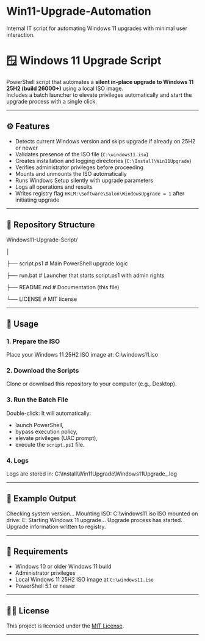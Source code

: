 # Win11-Upgrade-Automation
Internal IT script for automating Windows 11 upgrades with minimal user interaction.

# 🪟 Windows 11 Upgrade Script

PowerShell script that automates a **silent in-place upgrade to Windows 11 25H2 (build 26000+)** using a local ISO image.  
Includes a batch launcher to elevate privileges automatically and start the upgrade process with a single click.

---

## ⚙️ Features

- Detects current Windows version and skips upgrade if already on 25H2 or newer  
- Validates presence of the ISO file (`C:\windows11.iso`)  
- Creates installation and logging directories (`C:\Install\Win11Upgrade`)  
- Verifies administrator privileges before proceeding  
- Mounts and unmounts the ISO automatically  
- Runs Windows Setup silently with upgrade parameters  
- Logs all operations and results  
- Writes registry flag `HKLM:\Software\Salon\WindowsUpgrade = 1` after initiating upgrade  

---

## 📁 Repository Structure

Windows11-Upgrade-Script/

│

├── script.ps1 # Main PowerShell upgrade logic

├── run.bat # Launcher that starts script.ps1 with admin rights

├── README.md # Documentation (this file)

└── LICENSE # MIT license

---

## 🚀 Usage

### 1. Prepare the ISO
Place your Windows 11 25H2 ISO image at: C:\windows11.iso

### 2. Download the Scripts
Clone or download this repository to your computer (e.g., Desktop).

### 3. Run the Batch File
Double-click:
It will automatically:
- launch PowerShell,
- bypass execution policy,
- elevate privileges (UAC prompt),
- execute the `script.ps1` file.

### 4. Logs
Logs are stored in:
C:\Install\Win11Upgrade\Windows11Upgrade_<timestamp>.log

---

## 🧾 Example Output

Checking system version...
Mounting ISO: C:\windows11.iso
ISO mounted on drive: E:
Starting Windows 11 upgrade...
Upgrade process has started.
Upgrade information written to registry.


---

## 🧰 Requirements

- Windows 10 or older Windows 11 build  
- Administrator privileges  
- Local Windows 11 25H2 ISO image at `C:\windows11.iso`  
- PowerShell 5.1 or newer  

---

## 🧑‍💻 License

This project is licensed under the [MIT License](./LICENSE).

****


